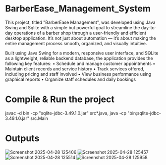 # BarberEase_Management_System
This project, titled "BarberEase Management", was developed using Java Swing and Sqlite with a simple but powerful goal to streamline the day-to-day operations of a barber shop through a user-friendly and efficient desktop application. It’s not just about automation — it’s about making the entire management process smooth, organized, and visually intuitive.

Built using Java Swing for a modern, responsive user interface, and SQLite as a lightweight, reliable
backend database, the application provides the following key features:
    • Schedule and manage customer appointments
    • Maintain client records and service history
    • Track services offered, including pricing and staff involved
    • View business performance using graphical reports
    • Organize staff schedules and daily bookings

# Compile & Run the project
javac -d bin -cp "sqlite-jdbc-3.49.1.0.jar" src\*.java, 
java -cp "bin;sqlite-jdbc-3.49.1.0.jar" src.Main  

# Outputs
![Screenshot 2025-04-28 125406](https://github.com/user-attachments/assets/b63b5ee4-c3d8-4143-9eb4-8baa4453467e)
![Screenshot 2025-04-28 125457](https://github.com/user-attachments/assets/b90367ec-7af2-4839-b11c-1d78de57c63e)
![Screenshot 2025-04-28 125514](https://github.com/user-attachments/assets/398e7526-bf95-4a6a-bcf4-2f3f50f3c577)
![Screenshot 2025-04-28 125958](https://github.com/user-attachments/assets/f7b43d04-e49b-44a6-a5f7-d8c80dfa6dc5)

